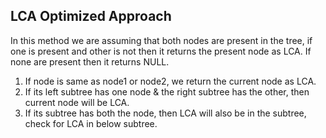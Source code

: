 ## LCA Optimized Approach
In this method we are assuming that both nodes are present in the tree, if one is present and other is not then it returns the present node as LCA.
If none are present then it returns NULL.

1. If node is same as node1 or node2, we return the current node as LCA.
2. If its left subtree has one node & the right subtree has the other, then current node will be LCA.
3. If its subtree has both the node, then LCA will also be in the subtree, check for LCA in below subtree.
